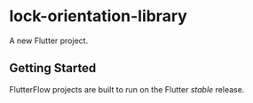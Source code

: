 # lock-orientation-library

A new Flutter project.

## Getting Started

FlutterFlow projects are built to run on the Flutter _stable_ release.
